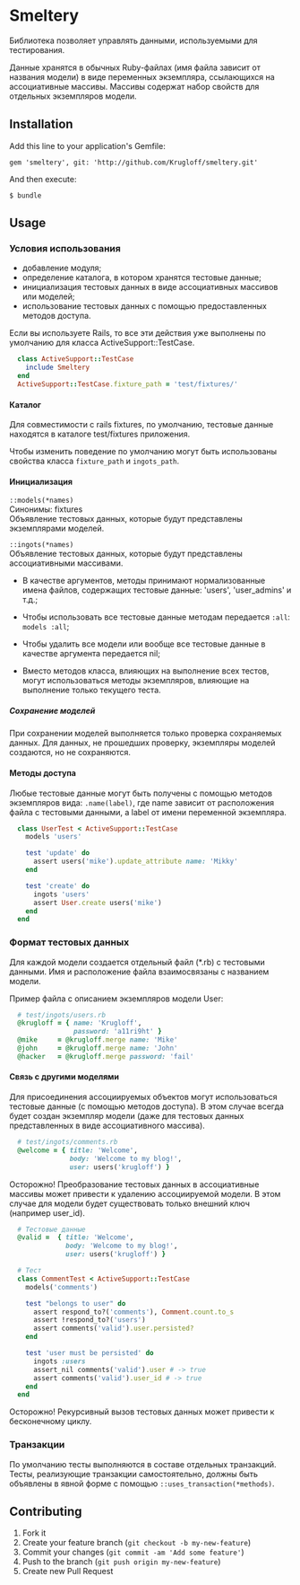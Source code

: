 # Smeltery

Библиотека позволяет управлять данными, используемыми для тестирования.

Данные хранятся в обычных Ruby-файлах (имя файла зависит от названия модели) в виде переменных экземпляра, ссылающихся на ассоциативные массивы. Массивы содержат набор свойств для отдельных экземпляров модели.

## Installation

Add this line to your application's Gemfile:

    gem 'smeltery', git: 'http://github.com/Krugloff/smeltery.git'

And then execute:

    $ bundle

## Usage

### Условия использования

+ добавление модуля;
+ определение каталога, в котором хранятся тестовые данные;
+ инициализация тестовых данных в виде ассоциативных массивов или моделей;
+ использование тестовых данных с помощью предоставленных методов доступа.


Если вы используете Rails, то все эти действия уже выполнены по умолчанию для класса ActiveSupport::TestCase.

```ruby
  class ActiveSupport::TestCase
    include Smeltery
  end
  ActiveSupport::TestCase.fixture_path = 'test/fixtures/'
```

#### Каталог

Для совместимости с rails fixtures, по умолчанию, тестовые данные находятся в каталоге test/fixtures приложения.

Чтобы изменить поведение по умолчанию могут быть использованы свойства класса `fixture_path` и `ingots_path`.

#### Инициализация

`::models(*names)`  
Синонимы: fixtures  
Объявление тестовых данных, которые будут представлены экземплярами моделей.

`::ingots(*names)`  
Объявление тестовых данных, которые будут представлены ассоциативными массивами.

+ В качестве аргументов, методы принимают нормализованные имена файлов, содержащих тестовые данные: 'users', 'user_admins' и т.д.;

+ Чтобы использовать все тестовые данные методам передается `:all`:  
`models :all`;

+ Чтобы удалить все модели или вообще все тестовые данные в качестве аргумента передается nil;

+ Вместо методов класса, влияющих на выполнение всех тестов, могут использоваться методы экземпляров, влияющие на выполнение только текущего теста.

##### Сохранение моделей

При сохранении моделей выполняется только проверка сохраняемых данных. Для данных, не прошедших проверку, экземпляры моделей создаются, но не сохраняются.

#### Методы доступа

Любые тестовые данные могут быть получены с помощью методов экземпляров вида: `.name(label)`, где name зависит от расположения файла с тестовыми данными, а label от имени переменной экземпляра.

```ruby
  class UserTest < ActiveSupport::TestCase
    models 'users'

    test 'update' do
      assert users('mike').update_attribute name: 'Mikky'
    end

    test 'create' do
      ingots 'users'
      assert User.create users('mike')
    end
  end
```

### Формат тестовых данных

Для каждой модели создается отдельный файл (*.rb) с тестовыми данными. Имя и расположение файла взаимосвязаны с названием модели.

Пример файла с описанием экземпляров модели User:
```ruby
  # test/ingots/users.rb
  @krugloff = { name: 'Krugloff',
                password: 'a11ri9ht' }
  @mike     = @krugloff.merge name: 'Mike'
  @john     = @krugloff.merge name: 'John'
  @hacker   = @krugloff.merge password: 'fail'
```

#### Связь с другими моделями

Для присоединения ассоциируемых объектов могут использоваться тестовые данные (с помощью методов доступа). В этом случае всегда будет создан экземпляр модели (даже для тестовых данных представленных в виде ассоциативного массива).

```ruby
  # test/ingots/comments.rb
  @welcome = { title: 'Welcome',
               body: 'Welcome to my blog!',
               user: users('krugloff') }
```

Осторожно! Преобразование тестовых данных в ассоциативные массивы может привести к удалению ассоциируемой модели. В этом случае для модели будет существовать только внешний ключ (например user_id).
```ruby
  # Тестовые данные
  @valid =  { title: 'Welcome',
              body: 'Welcome to my blog!',
              user: users('krugloff') }

  # Тест
  class CommentTest < ActiveSupport::TestCase
    models('comments')

    test "belongs to user" do
      assert respond_to?('comments'), Comment.count.to_s
      assert !respond_to?('users')
      assert comments('valid').user.persisted?
    end

    test 'user must be persisted' do
      ingots :users
      assert_nil comments('valid').user # -> true
      assert comments('valid').user_id # -> true
    end
  end
```

Осторожно! Рекурсивный вызов тестовых данных может привести к бесконечному циклу.

### Транзакции

По умолчанию тесты выполняются в составе отдельных транзакций. Тесты, реализующие транзакции самостоятельно, должны быть объявлены в явной форме с помощью `::uses_transaction(*methods)`.

## Contributing

1. Fork it
2. Create your feature branch (`git checkout -b my-new-feature`)
3. Commit your changes (`git commit -am 'Add some feature'`)
4. Push to the branch (`git push origin my-new-feature`)
5. Create new Pull Request
